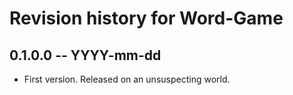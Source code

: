 # Revision history for Word-Game

## 0.1.0.0 -- YYYY-mm-dd

* First version. Released on an unsuspecting world.
